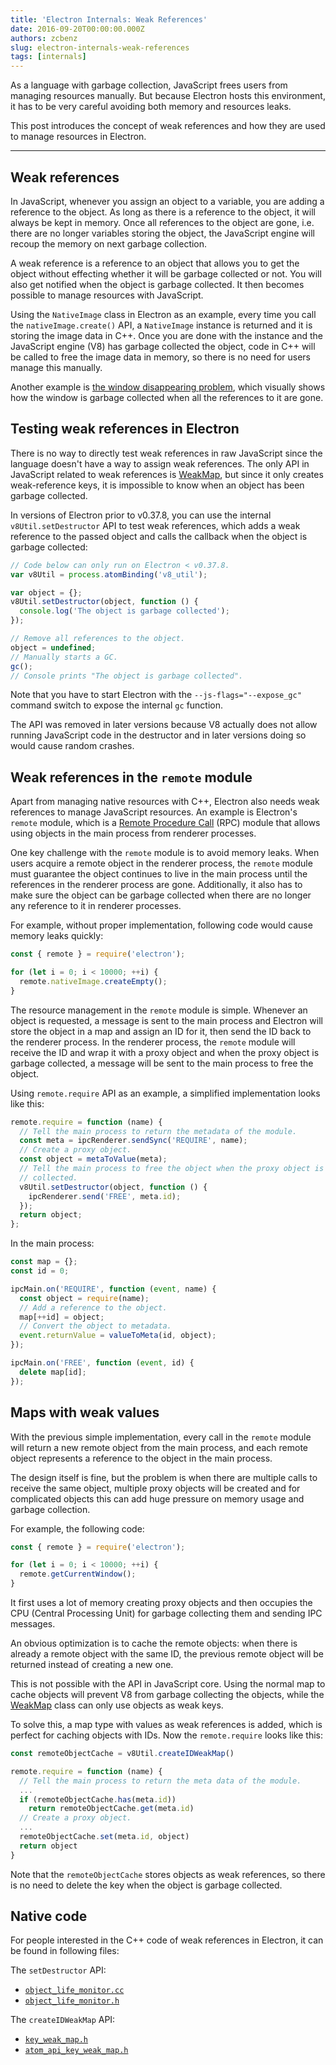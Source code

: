 ```yaml
---
title: 'Electron Internals: Weak References'
date: 2016-09-20T00:00:00.000Z
authors: zcbenz
slug: electron-internals-weak-references
tags: [internals]
---
```


As a language with garbage collection, JavaScript frees users from managing
resources manually. But because Electron hosts this environment, it has to be
very careful avoiding both memory and resources leaks.

This post introduces the concept of weak references and how they are used to
manage resources in Electron.

---

## Weak references

In JavaScript, whenever you assign an object to a variable, you are adding a
reference to the object. As long as there is a reference to the object, it will
always be kept in memory. Once all references to the object are gone, i.e. there
are no longer variables storing the object, the JavaScript engine will recoup
the memory on next garbage collection.

A weak reference is a reference to an object that allows you to get the object
without effecting whether it will be garbage collected or not. You will also get
notified when the object is garbage collected. It then becomes possible to
manage resources with JavaScript.

Using the `NativeImage` class in Electron as an example, every time you call the
`nativeImage.create()` API, a `NativeImage` instance is returned and it is
storing the image data in C++. Once you are done with the instance and the
JavaScript engine (V8) has garbage collected the object, code in C++ will be
called to free the image data in memory, so there is no need for users manage
this manually.

Another example is [the window disappearing problem][window-disappearing], which
visually shows how the window is garbage collected when all the references to it
are gone.

## Testing weak references in Electron

There is no way to directly test weak references in raw JavaScript since the
language doesn't have a way to assign weak references. The only API in
JavaScript related to weak references is [WeakMap][weakmap], but since it only
creates weak-reference keys, it is impossible to know when an object has been
garbage collected.

In versions of Electron prior to v0.37.8, you can use the internal
`v8Util.setDestructor` API to test weak references, which adds a weak reference
to the passed object and calls the callback when the object is garbage collected:

```javascript
// Code below can only run on Electron < v0.37.8.
var v8Util = process.atomBinding('v8_util');

var object = {};
v8Util.setDestructor(object, function () {
  console.log('The object is garbage collected');
});

// Remove all references to the object.
object = undefined;
// Manually starts a GC.
gc();
// Console prints "The object is garbage collected".
```

Note that you have to start Electron with the `--js-flags="--expose_gc"` command
switch to expose the internal `gc` function.

The API was removed in later versions because V8 actually does not allow running
JavaScript code in the destructor and in later versions doing so would cause
random crashes.

## Weak references in the `remote` module

Apart from managing native resources with C++, Electron also needs weak
references to manage JavaScript resources. An example is Electron's `remote`
module, which is a [Remote Procedure Call][remote-procedure-call] (RPC) module
that allows using objects in the main process from renderer processes.

One key challenge with the `remote` module is to avoid memory leaks. When users
acquire a remote object in the renderer process, the `remote` module must
guarantee the object continues to live in the main process until the references
in the renderer process are gone. Additionally, it also has to make sure the
object can be garbage collected when there are no longer any reference to it in
renderer processes.

For example, without proper implementation, following code would cause memory
leaks quickly:

```javascript
const { remote } = require('electron');

for (let i = 0; i < 10000; ++i) {
  remote.nativeImage.createEmpty();
}
```

The resource management in the `remote` module is simple. Whenever an object is
requested, a message is sent to the main process and Electron will store
the object in a map and assign an ID for it, then send the ID back to the
renderer process. In the renderer process, the `remote` module will receive
the ID and wrap it with a proxy object and when the proxy object is garbage
collected, a message will be sent to the main process to free the object.

Using `remote.require` API as an example, a simplified implementation looks
like this:

```javascript
remote.require = function (name) {
  // Tell the main process to return the metadata of the module.
  const meta = ipcRenderer.sendSync('REQUIRE', name);
  // Create a proxy object.
  const object = metaToValue(meta);
  // Tell the main process to free the object when the proxy object is garbage
  // collected.
  v8Util.setDestructor(object, function () {
    ipcRenderer.send('FREE', meta.id);
  });
  return object;
};
```

In the main process:

```javascript
const map = {};
const id = 0;

ipcMain.on('REQUIRE', function (event, name) {
  const object = require(name);
  // Add a reference to the object.
  map[++id] = object;
  // Convert the object to metadata.
  event.returnValue = valueToMeta(id, object);
});

ipcMain.on('FREE', function (event, id) {
  delete map[id];
});
```

## Maps with weak values

With the previous simple implementation, every call in the `remote` module will
return a new remote object from the main process, and each remote object
represents a reference to the object in the main process.

The design itself is fine, but the problem is when there are multiple calls to
receive the same object, multiple proxy objects will be created and for
complicated objects this can add huge pressure on memory usage and garbage
collection.

For example, the following code:

```javascript
const { remote } = require('electron');

for (let i = 0; i < 10000; ++i) {
  remote.getCurrentWindow();
}
```

It first uses a lot of memory creating proxy objects and then occupies
the CPU (Central Processing Unit) for garbage collecting them and sending IPC
messages.

An obvious optimization is to cache the remote objects: when there is already
a remote object with the same ID, the previous remote object will be returned
instead of creating a new one.

This is not possible with the API in JavaScript core. Using the normal map
to cache objects will prevent V8 from garbage collecting the objects, while the
[WeakMap][weakmap] class can only use objects as weak keys.

To solve this, a map type with values as weak references is added, which is
perfect for caching objects with IDs. Now the `remote.require` looks like
this:

```javascript
const remoteObjectCache = v8Util.createIDWeakMap()

remote.require = function (name) {
  // Tell the main process to return the meta data of the module.
  ...
  if (remoteObjectCache.has(meta.id))
    return remoteObjectCache.get(meta.id)
  // Create a proxy object.
  ...
  remoteObjectCache.set(meta.id, object)
  return object
}
```

Note that the `remoteObjectCache` stores objects as weak references, so there
is no need to delete the key when the object is garbage collected.

## Native code

For people interested in the C++ code of weak references in Electron, it can be
found in following files:

The `setDestructor` API:

- [`object_life_monitor.cc`](https://github.com/electron/electron/blob/v1.3.4/atom/common/api/object_life_monitor.cc)
- [`object_life_monitor.h`](https://github.com/electron/electron/blob/v1.3.4/atom/common/api/object_life_monitor.h)

The `createIDWeakMap` API:

- [`key_weak_map.h`](https://github.com/electron/electron/blob/v1.3.4/atom/common/key_weak_map.h)
- [`atom_api_key_weak_map.h`](https://github.com/electron/electron/blob/v1.3.4/atom/common/api/atom_api_key_weak_map.h)

[window-disappearing]: https://electronjs.org/docs/faq/#my-apps-windowtray-disappeared-after-a-few-minutes
[weakmap]: https://developer.mozilla.org/en-US/docs/Web/JavaScript/Reference/Global_Objects/WeakMap
[remote-procedure-call]: https://en.wikipedia.org/wiki/Remote_procedure_call

